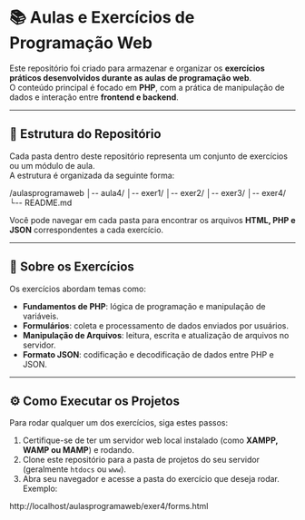 # 📚 Aulas e Exercícios de Programação Web

Este repositório foi criado para armazenar e organizar os **exercícios práticos desenvolvidos durante as aulas de programação web**.  
O conteúdo principal é focado em **PHP**, com a prática de manipulação de dados e interação entre **frontend e backend**.

---

## 📁 Estrutura do Repositório

Cada pasta dentro deste repositório representa um conjunto de exercícios ou um módulo de aula.  
A estrutura é organizada da seguinte forma:

/aulasprogramaweb
│-- aula4/
│-- exer1/
│-- exer2/
│-- exer3/
│-- exer4/
└-- README.md


Você pode navegar em cada pasta para encontrar os arquivos **HTML, PHP e JSON** correspondentes a cada exercício.

---

## 🚀 Sobre os Exercícios

Os exercícios abordam temas como:

- **Fundamentos de PHP**: lógica de programação e manipulação de variáveis.  
- **Formulários**: coleta e processamento de dados enviados por usuários.  
- **Manipulação de Arquivos**: leitura, escrita e atualização de arquivos no servidor.  
- **Formato JSON**: codificação e decodificação de dados entre PHP e JSON.  

---

## ⚙️ Como Executar os Projetos

Para rodar qualquer um dos exercícios, siga estes passos:

1. Certifique-se de ter um servidor web local instalado (como **XAMPP, WAMP ou MAMP**) e rodando.  
2. Clone este repositório para a pasta de projetos do seu servidor (geralmente `htdocs` ou `www`).  
3. Abra seu navegador e acesse a pasta do exercício que deseja rodar. Exemplo:  



http://localhost/aulasprogramaweb/exer4/forms.html
